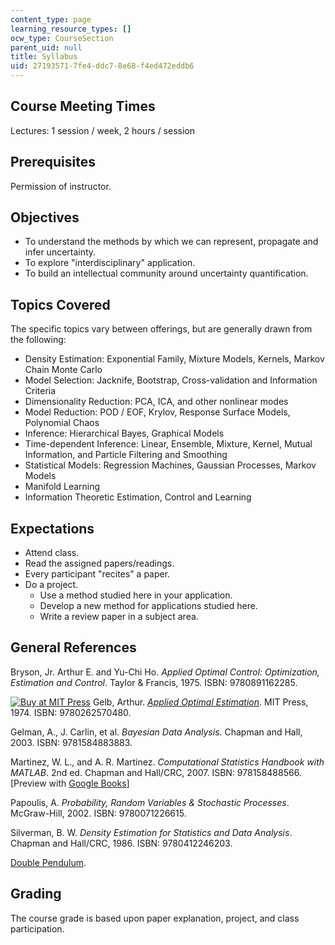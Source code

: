 ```yaml
---
content_type: page
learning_resource_types: []
ocw_type: CourseSection
parent_uid: null
title: Syllabus
uid: 27193571-7fe4-ddc7-8e68-f4ed472eddb6
---
```


Course Meeting Times
--------------------

Lectures: 1 session / week, 2 hours / session

Prerequisites
-------------

Permission of instructor.

Objectives
----------

*   To understand the methods by which we can represent, propagate and infer uncertainty.
*   To explore "interdisciplinary" application.
*   To build an intellectual community around uncertainty quantification.

Topics Covered
--------------

The specific topics vary between offerings, but are generally drawn from the following:

*   Density Estimation: Exponential Family, Mixture Models, Kernels, Markov Chain Monte Carlo
*   Model Selection: Jacknife, Bootstrap, Cross-validation and Information Criteria
*   Dimensionality Reduction: PCA, ICA, and other nonlinear modes
*   Model Reduction: POD / EOF, Krylov, Response Surface Models, Polynomial Chaos
*   Inference: Hierarchical Bayes, Graphical Models
*   Time-dependent Inference: Linear, Ensemble, Mixture, Kernel, Mutual Information, and Particle Filtering and Smoothing
*   Statistical Models: Regression Machines, Gaussian Processes, Markov Models
*   Manifold Learning
*   Information Theoretic Estimation, Control and Learning

Expectations
------------

*   Attend class.
*   Read the assigned papers/readings.
*   Every participant "recites" a paper.
*   Do a project.
    *   Use a method studied here in your application.
    *   Develop a new method for applications studied here.
    *   Write a review paper in a subject area.

General References
------------------

Bryson, Jr. Arthur E. and Yu-Chi Ho. _Applied Optimal Control: Optimization, Estimation and Control_. Taylor & Francis, 1975. ISBN: 9780891162285.

[![Buy at MIT Press](/images/mp_logo.gif)](https://mitpress.mit.edu/9780262570480) Gelb, Arthur. [_Applied Optimal Estimation_](https://mitpress.mit.edu/9780262570480). MIT Press, 1974. ISBN: 9780262570480.

Gelman, A., J. Carlin, et al. _Bayesian Data Analysis_. Chapman and Hall, 2003. ISBN: 9781584883883.

Martinez, W. L., and A. R. Martinez. _Computational Statistics Handbook with MATLAB_. 2nd ed. Chapman and Hall/CRC, 2007. ISBN: 978158488566. \[Preview with [Google Books](http://books.google.com/books?id=WhTNBQAAQBAJ&pg=Pafrontcover)\]

Papoulis, A. _Probability, Random Variables & Stochastic Processes_. McGraw-Hill, 2002. ISBN: 9780071226615.

Silverman, B. W. _Density Estimation for Statistics and Data Analysis_. Chapman and Hall/CRC, 1986. ISBN: 9780412246203.

[Double Pendulum](http://www.myphysicslab.com/dbl_pendulum.html).

Grading
-------

The course grade is based upon paper explanation, project, and class participation.